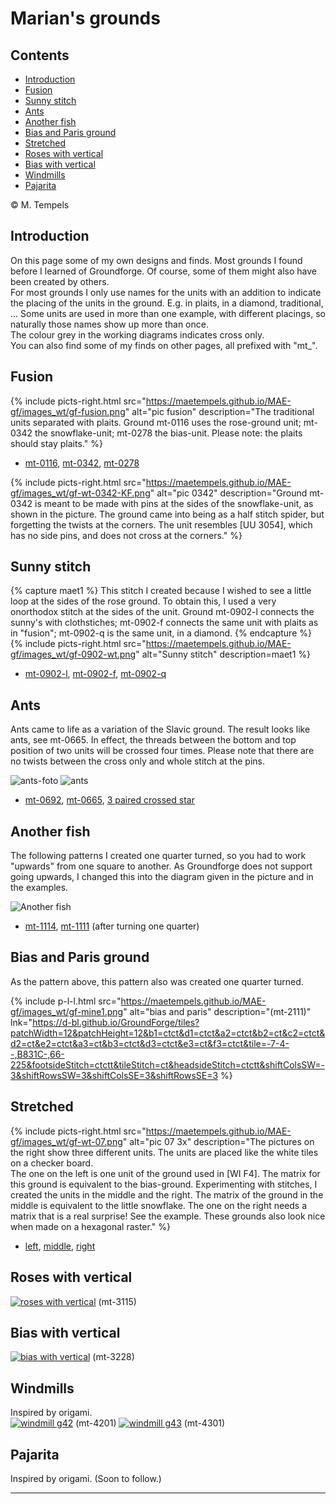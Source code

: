 # Marian's grounds

## Contents
* [Introduction](#introduction)
* [Fusion](#fusion)
* [Sunny stitch](#sunny-stitch)
* [Ants](#ants)
* [Another fish](#another-fish)
* [Bias and Paris ground](#bias-and-paris-ground)
* [Stretched](#stretched)
* [Roses with vertical](#roses-with-vertical)
* [Bias with vertical](#bias-with-vertical)
* [Windmills](#windmills)
* [Pajarita](#pajarita)

&copy; M. Tempels

## Introduction
On this page some of my own designs and finds. Most grounds I found before I learned of Groundforge. Of course, some of them might also have been created by others.   
For most grounds I only use names for the units with an addition to indicate the placing of the units in the ground. E.g. in plaits, in a diamond, traditional, ... Some units are used in more than one example, with different placings, so naturally those names show up more than once.   
The colour grey in the working diagrams indicates <span class="stch">cross only</span>.    
You can also find some of my finds on other pages, all prefixed with "mt_".

## Fusion
{% include picts-right.html
  src="https://maetempels.github.io/MAE-gf/images_wt/gf-fusion.png"
  alt="pic fusion"
  description="The traditional units separated with plaits. Ground mt-0116 uses the rose-ground unit; mt-0342 the snowflake-unit;  mt-0278 the bias-unit. Please note: the plaits should stay plaits."
%}
* [mt-0116][T-0116], [mt-0342][T-0342], [mt-0278][T-0278]

{% include picts-right.html
  src="https://maetempels.github.io/MAE-gf/images_wt/gf-wt-0342-KF.png"
  alt="pic 0342"
  description="Ground mt-0342 is meant to be made with pins at the sides of the snowflake-unit, as shown in the picture. The ground came into being as a half stitch spider, but forgetting the twists at the corners. The unit resembles [UU 3054], which has no side pins, and does not cross at the corners."
%}  

[T-0116]: https://d-bl.github.io/GroundForge/tiles?patchWidth=12&patchHeight=12&a1=ctctc&b1=ctctctctc&c1=ctctc&d1=ctctctctc&b2=ctc&d2=ctc&tile=5831,-4-7&footsideStitch=ctctt&tileStitch=ctc&headsideStitch=ctctt&shiftColsSW=-2&shiftRowsSW=2&shiftColsSE=2&shiftRowsSE=2
[T-0342]: https://d-bl.github.io/GroundForge/tiles?patchWidth=16&patchHeight=16&c1=cr&e1=cl&b2=ctctctctc&d2=c&f2=ctctctctc&h2=ct&a3=ct&g3=ct&h4=ctct&tile=--B-C---,-E-5-O-K,5-----5-,-------5&footsideStitch=ctctt&tileStitch=ct&headsideStitch=ctctt&shiftColsSW=-4&shiftRowsSW=4&shiftColsSE=4&shiftRowsSE=4
[T-0278]: https://d-bl.github.io/GroundForge/tiles?patchWidth=16&patchHeight=16&a1=ctc&c1=ctc&d1=c&a2=ctctctctc&b2=ctct&c2=ctctctctc&d2=tctc&tile=8-48,8314&footsideStitch=ctctt&tileStitch=ct&headsideStitch=ctctt&shiftColsSW=-2&shiftRowsSW=2&shiftColsSE=2&shiftRowsSE=2

## Sunny stitch
{% capture maet1 %}
This stitch I created because I wished to see a little loop at the sides of the rose ground. To obtain this, I used a very onorthodox stitch at the sides of the unit. Ground mt-0902-l connects the sunny's with clothstiches; mt-0902-f connects the same unit with plaits as in "fusion"; mt-0902-q is the same unit, in a diamond.
{% endcapture %}
{% include picts-right.html
  src="https://maetempels.github.io/MAE-gf/images_wt/gf-0902-wt.png"
  alt="Sunny stitch"
  description=maet1
%}
   
* [mt-0902-l][T-0902-l], [mt-0902-f][T-0902-f], [mt-0902-q][T-0902-q]

[T-0902-l]: https://d-bl.github.io/GroundForge/tiles?patchWidth=12&patchHeight=12&d1=ctc&c1=ctctc&b1=ctc&a1=ctctc&d2=clcrrclc&b2=crcllcrc&tile=5831,-4-7&footsideStitch=ctctt&tileStitch=ct&headsideStitch=ctctt&shiftColsSW=-2&shiftRowsSW=2&shiftColsSE=2&shiftRowsSE=2
[T-0902-f]: https://d-bl.github.io/GroundForge/tiles?patchWidth=12&patchHeight=12&a1=ctctc&b1=ctctctctc&c1=ctctc&d1=ctctctctc&b2=crcllcrc&d2=clcrrclc&tile=5831,-4-7&footsideStitch=ctctt&tileStitch=ct&headsideStitch=ctctt&shiftColsSW=-2&shiftRowsSW=2&shiftColsSE=2&shiftRowsSE=2
[T-0902-q]: https://d-bl.github.io/GroundForge/tiles?patchWidth=12&patchHeight=12&a1=ctctc&b1=cttt&c1=ctcttt&e1=ctcttt&f1=cttt&b2=ctcttt&c2=c&d2=ctctc&e2=c&f2=ctcttt&a3=ctcttt&c3=crcllcrc&e3=clcrrclc&tile=586-21,-48317,5-4-7-&footsideStitch=ctctt&tileStitch=ct&headsideStitch=ctctt&shiftColsSW=-3&shiftRowsSW=3&shiftColsSE=3&shiftRowsSE=3

## Ants
Ants came to life as a variation of the Slavic ground. The result looks like ants, see mt-0665. In effect, the threads between the bottom and top position of two units will be <span class="stch">crossed</span> four times. Please note that there are no twists between the <span class="stch">cross only</span> and <span class="stch">whole stitch</span> at the pins.            

![ants-foto][foto-0692] ![ants][pic-0692]            

* [mt-0692][T-0692], [mt-0665][T-0665], [3 paired crossed star][T-3cc]        

[foto-0692]: https://maetempels.github.io/MAE-gf/photos/gf-0692-foto.jpg
[pic-0692]: https://maetempels.github.io/MAE-gf/images_wt/gf-0692.png
[T-0692]: https://d-bl.github.io/GroundForge/tiles?patchWidth=12&patchHeight=16&a1=tctcc&b1=c&c1=cctct&d1=c&b2=c&d2=c&tile=5831,-4-7&footsideStitch=ctctt&tileStitch=c&headsideStitch=ctctt&shiftColsSW=-2&shiftRowsSW=2&shiftColsSE=2&shiftRowsSE=2
[T-0665]: https://d-bl.github.io/GroundForge/tiles?patchWidth=12&patchHeight=16&a1=ctctct&b1=c&c1=tctctc&d1=c&b2=c&d2=c&tile=5831,-4-7&footsideStitch=ctctt&tileStitch=c&headsideStitch=ctctt&shiftColsSW=-2&shiftRowsSW=2&shiftColsSE=2&shiftRowsSE=2
[T-3cc]: https://d-bl.github.io/GroundForge/tiles?patchWidth=12&patchHeight=16&a1=tctc&b1=cc&c1=ctct&d1=cc&b2=c&d2=c&tile=5831,-4-7&footsideStitch=ctctt&tileStitch=c&headsideStitch=ctctt&shiftColsSW=-2&shiftRowsSW=2&shiftColsSE=2&shiftRowsSE=2

## Another fish
The following patterns I created one quarter turned, so you had to work "upwards" from one square to another. As Groundforge does not support going upwards, I changed this into the diagram given in the picture and in the examples.

![Another fish][pic-1111]

* [mt-1114][T-1114], [mt-1111][T-1111] (after turning one quarter)

[pic-1111]: https://maetempels.github.io/MAE-gf/images_wt/gf-mine2.png
[T-1111]: https://d-bl.github.io/GroundForge/tiles?patchWidth=12&patchHeight=12&a1=ct&b1=ctct&c1=ct&d1=ct&a2=ctct&c2=ctct&d2=ct&a3=ct&b3=ctct&c3=ct&d3=ctct&a4=ct&b4=ct&c4=ctct&tile=8325,6-76,1563,224-&footsideStitch=ctctt&tileStitch=ct&headsideStitch=ctctt&shiftColsSW=0&shiftRowsSW=4&shiftColsSE=4&shiftRowsSE=4
[T-1114]: https://d-bl.github.io/GroundForge/tiles?patchWidth=12&patchHeight=12&a1=ctct&b1=ctc&c1=tctc&d1=ctc&a2=lctc&c2=ctcr&d2=c&a3=ctct&b3=ctc&c3=tctc&d3=ctc&a4=ctc&b4=c&c4=ctcl&tile=8325,6-76,1563,224-&footsideStitch=ctctt&tileStitch=ctc&headsideStitch=ctctt&shiftColsSW=0&shiftRowsSW=4&shiftColsSE=4&shiftRowsSE=4

## Bias and Paris ground
As the pattern above, this pattern also was created one quarter turned.

{% include p-l-l.html
  src="https://maetempels.github.io/MAE-gf/images_wt/gf-mine1.png"
  alt="bias and paris"
  description="(mt-2111)"
  lnk="https://d-bl.github.io/GroundForge/tiles?patchWidth=12&patchHeight=12&b1=ctct&d1=ctct&a2=ctct&b2=ct&c2=ctct&d2=ct&e2=ctct&a3=ct&b3=ctct&d3=ctct&e3=ct&f3=ctct&tile=-7-4--,B831C-,66-225&footsideStitch=ctctt&tileStitch=ct&headsideStitch=ctctt&shiftColsSW=-3&shiftRowsSW=3&shiftColsSE=3&shiftRowsSE=3
%}

## Stretched
{% include picts-right.html
  src="https://maetempels.github.io/MAE-gf/images_wt/gf-wt-07.png"
  alt="pic 07 3x"
  description="The pictures on the right show three different units. The units are placed like the white tiles on a checker board. <br> The one on the left is one unit of the ground used in [WI F4]. The matrix for this ground is equivalent to the bias-ground. Experimenting with stitches, I created the units in the middle and the right. The matrix of the ground in the middle is equivalent to the little snowflake. The one on the right needs a matrix that is a real surprise! See the example. These grounds also look nice when made on a hexagonal raster."
%}  

* [left][T-0714], [middle][T-0759], [right][T-0775]

[T-0714]: https://d-bl.github.io/GroundForge/tiles?patchWidth=12&patchHeight=20&a1=ctctctc&b1=tct&c1=ctctctc&b2=ctc&a3=ctc&c3=ctc&d4=ctc&tile=B8D-,-4--,B-C-,---5&footsideStitch=ctctt&tileStitch=ctc&headsideStitch=ctctt&shiftColsSW=-2&shiftRowsSW=4&shiftColsSE=2&shiftRowsSE=4
[T-0759]: https://d-bl.github.io/GroundForge/tiles?patchWidth=12&patchHeight=20&b1=ctc&a2=ctctctc&c2=tct&b3=ctc&a4=tct&c4=ctctctc&b5=ctc&a6=ctc&c6=ctc&tile=-5--,B-C-,-5--,B-C-,-5--,B-C-&footsideStitch=ctctt&tileStitch=ctc&headsideStitch=ctctt&shiftColsSW=-2&shiftRowsSW=6&shiftColsSE=2&shiftRowsSE=6
[T-0775]: https://d-bl.github.io/GroundForge/tiles?patchWidth=12&patchHeight=12&a1=ctc&b1=ctc&c1=tctct&d1=ctc&a2=ctcl&b2=ctc&a3=ctc&b3=ctc&c3=ctc&b4=ctc&c4=rctc&tile=83A4,48--,48D-,-48-&footsideStitch=ctctt&tileStitch=ctc&headsideStitch=ctctt&shiftColsSW=-2&shiftRowsSW=4&shiftColsSE=2&shiftRowsSE=4

## Roses with vertical
[![roses with vertical][pic-g31]][T-3115] (mt-3115)

[pic-g31]: https://maetempels.github.io/MAE-gf/images_wt/gf-wt-g31.png
[T-3115]: https://d-bl.github.io/GroundForge/tiles?patchWidth=12&patchHeight=16&b1=tctct&a2=c&c2=c&d2=tctctc&a3=ctc&c3=ctc&a4=c&c4=c&d4=ctctct&tile=-5--,B-C3,7-4-,8-15&footsideStitch=ctctt&tileStitch=c&headsideStitch=ctctt&shiftColsSW=0&shiftRowsSW=4&shiftColsSE=4&shiftRowsSE=4

## Bias with vertical
[![bias with vertical][pic-g32]][T-3238] (mt-3228)

[pic-g32]: https://maetempels.github.io/MAE-gf/images_wt/gf-wt-g32.png
[T-3238]: https://d-bl.github.io/GroundForge/tiles?patchWidth=12&patchHeight=20&b1=ctc&c1=ctc&d1=ctc&b2=ctc&c2=ctctc&d2=ctc&b3=ctcr&c3=ctc&d3=ctcl&a4=ttctctt&tile=-C3B,-488,-148,5---&footsideStitch=ctctt&tileStitch=ctc&headsideStitch=ctctt&shiftColsSW=0&shiftRowsSW=4&shiftColsSE=4&shiftRowsSE=4


## Windmills
Inspired by origami.            
[![windmill g42][pic-g42]][T-4201] (mt-4201) [![windmill g43][pic-g43]][T-4301] (mt-4301)

[pic-g42]:https://maetempels.github.io/MAE-gf/images_wt/G42.png
[pic-g43]: https://maetempels.github.io/MAE-gf/images_wt/G43.png
[T-4201]: https://d-bl.github.io/GroundForge/tiles?patchWidth=12&patchHeight=12&a1=ctc&b1=ctc&d1=ctctt&f1=ctc&a2=ctc&b2=ctc&c2=ctcrr&e2=ctcll&f2=ctc&a3=ctc&b3=ctcrr&d3=ctc&f3=ctcll&tile=15-7-2,886-58,14-5-1&footsideStitch=ctctt&tileStitch=ctc&headsideStitch=ctctt&shiftColsSW=-3&shiftRowsSW=3&shiftColsSE=3&shiftRowsSE=3
[T-4301]: https://d-bl.github.io/GroundForge/tiles?patchWidth=12&patchHeight=12&g1=ctct&e1=ctct&c1=ctc&a1=ctct&h2=ctct&f2=ctct&d2=ctc&c2=ctc&b2=ctc&g3=ctct&e3=ctcr&d3=ctc&c3=ctc&b3=ctc&a3=ctcl&h4=ctct&f4=ctct&d4=ctcr&c4=ctc&b4=ctc&tile=5-5-5-7-,-215-5-5,58886-5-,-114-5-5&footsideStitch=ctctt&tileStitch=ctct&headsideStitch=ctctt&shiftColsSW=-4&shiftRowsSW=4&shiftColsSE=4&shiftRowsSE=4

## Pajarita
Inspired by origami.
(Soon to follow.)

***

